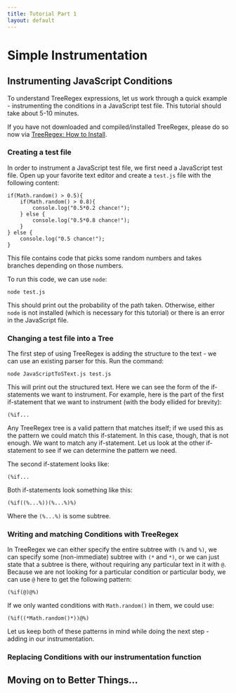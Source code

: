 ```yaml
---
title: Tutorial Part 1
layout: default
---
```


# Simple Instrumentation
## Instrumenting JavaScript Conditions
To understand TreeRegex expressions, let us work through a quick example - instrumenting the conditions in a JavaScript test file.  This tutorial should take about 5-10 minutes.

If you have not downloaded and compiled/installed TreeRegex, please do so now via [TreeRegex: How to Install][2].

### Creating a test file
In order to instrument a JavaScript test file, we first need a JavaScript test file.  Open up your favorite text editor and create a `test.js` file with the following content:

~~~~
if(Math.random() > 0.5){
    if(Math.random() > 0.8){
        console.log("0.5*0.2 chance!");
    } else {
        console.log("0.5*0.8 chance!");
    }
} else {
    console.log("0.5 chance!");
}
~~~~

This file contains code that picks some random numbers and takes branches depending on those numbers.

To run this code, we can use `node`:

    node test.js

This should print out the probability of the path taken.  Otherwise, either `node` is not installed (which is necessary for this tutorial) or there is an error in the JavaScript file.

### Changing a test file into a Tree

The first step of using TreeRegex is adding the structure to the text - we can use an existing parser for this.  Run the command:

    node JavaScriptToSText.js test.js

This will print out the structured text.  Here we can see the form of the if-statements we want to instrument.  For example, here is the part of the first if-statement that we want to instrument (with the body ellided for brevity):

    (%if...

Any TreeRegex tree is a valid pattern that matches itself; if we used this as the pattern we could match this if-statement.  In this case, though, that is not enough.  We want to match any if-statement.  Let us look at  the other if-statement to see if we can determine the pattern we need.

The second if-statement looks like:

    (%if...

Both if-statements look something like this:

    (%if((%...%))(%...%)%)

Where the `(%...%)` is some subtree.

### Writing and matching Conditions with TreeRegex

In TreeRegex we can either specify the entire subtree with `(%` and `%)`, we can specify some (non-immediate) subtree with `(*` and `*)`, or we can just state that a subtree is there, without requiring any particular text in it with `@`.  Because we are not looking for a particular condition or particular body, we can use `@` here to get the following pattern:

    (%if(@)@%)

If we only wanted conditions with `Math.random()` in them, we could use:

    (%if((*Math.random()*))@%)

Let us keep both of these patterns in mind while doing the next step - adding in our instrumentation.

### Replacing Conditions with our instrumentation function



## Moving on to Better Things...

[1]: https://github.com
[2]: https://github.com
[3]: https://en.wikipedia.org/wiki/Tree_(data_structure)
[4]: https://en.wikipedia.org/wiki/Regular_expression
[5]: https://example.com
